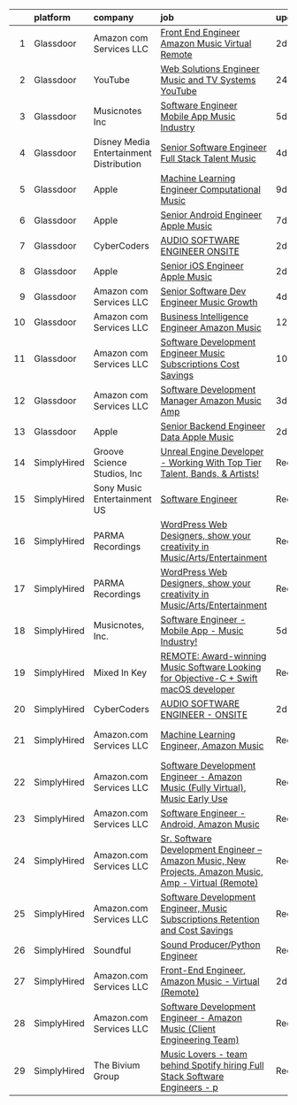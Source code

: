 

|    | platform    | company                                   | job                                                                                                                                                                                                                                                                                                                                                                                                                                                                                                                                                                                                                                                                                                                                                                                                                                                                                                                                                                                                                                                                                                                                                                                                                                                                                                                                                                                          | update_time   | location                    |
|---:|:------------|:------------------------------------------|:---------------------------------------------------------------------------------------------------------------------------------------------------------------------------------------------------------------------------------------------------------------------------------------------------------------------------------------------------------------------------------------------------------------------------------------------------------------------------------------------------------------------------------------------------------------------------------------------------------------------------------------------------------------------------------------------------------------------------------------------------------------------------------------------------------------------------------------------------------------------------------------------------------------------------------------------------------------------------------------------------------------------------------------------------------------------------------------------------------------------------------------------------------------------------------------------------------------------------------------------------------------------------------------------------------------------------------------------------------------------------------------------|:--------------|:----------------------------|
|  1 | Glassdoor   | Amazon com Services LLC                   | [Front End Engineer  Amazon Music   Virtual  Remote ](https://www.glassdoor.com/partner/jobListing.htm?pos=106&ao=1136043&s=58&guid=00000181f133d48d8de07319ee0dc34d&src=GD_JOB_AD&t=SR&vt=w&cs=1_54f02067&cb=1657609115025&jobListingId=1007994108438&jrtk=3-0-1g7oj7l5qkhqp801-1g7oj7l68irn4800-76c2dc44b4f5d9a5-)                                                                                                                                                                                                                                                                                                                                                                                                                                                                                                                                                                                                                                                                                                                                                                                                                                                                                                                                                                                                                                                                         | 2d            | Arizona                     |
|  2 | Glassdoor   | YouTube                                   | [Web Solutions Engineer  Music and TV Systems  YouTube](https://www.glassdoor.com/partner/jobListing.htm?pos=107&ao=1136043&s=58&guid=00000181f133d48d8de07319ee0dc34d&src=GD_JOB_AD&t=SR&vt=w&cs=1_859bb353&cb=1657609115026&jobListingId=1007998096861&jrtk=3-0-1g7oj7l5qkhqp801-1g7oj7l68irn4800-d5845c0fb7c9ed59-)                                                                                                                                                                                                                                                                                                                                                                                                                                                                                                                                                                                                                                                                                                                                                                                                                                                                                                                                                                                                                                                                       | 24h           | New York, NY                |
|  3 | Glassdoor   | Musicnotes  Inc                           | [Software Engineer   Mobile App   Music Industry ](https://www.glassdoor.com/partner/jobListing.htm?pos=101&ao=1110586&s=58&guid=00000181f133d48d8de07319ee0dc34d&src=GD_JOB_AD&t=SR&vt=w&ea=1&cs=1_4654bc16&cb=1657609115025&jobListingId=1007987824386&cpc=9DC6E4D8324653EE&jrtk=3-0-1g7oj7l5qkhqp801-1g7oj7l68irn4800-1b6a51fd5f23768c--6NYlbfkN0AzOvrGu_UugWgn3GqKRF9Dlu_Ew02IZ-2nOt7BxrJX_Sm7R0sRpg5LX2Nb3ovUgcnYc73xOuf68REcZa0Kn_pzjf71i3a3pP6O3dW382joGQgFGzVVVYzqps2-IhRZniP29t4VAJTZQ8QHqrseZo7y6MDfGq9xc5RAMu-9A1PJgbPLImkvemHIW5-Fnh5dMPYxPXen6GVXbuX7lKyIyeD2wFMi3Nfj1hceHgsaMZbYzE-PcsOzlEa3_HCb-LF07lyeZa71QoHrUcaq4q4JRxtvwlfxOe8jh8tyb76HBYp3DSQ_aT7Oq13M-RxKfc70VBlqZGNJZnmVMwa5OKreN9ov7rM1ESNMAlOUea_KMLatNxZy0WBzUGF3JbH4fiJH3_dsjFqeXz5FcememBXtBWcqybwkBuV0Zkt9JVJ8n1KM9ymiNSGbUSsqaDRQU7WMaJpOK8cQeWzT-x1OPYXGCNSVkwNo9Ly9v214-GDsxKnCsWQ-Xv4t7NszQgBbQMyB3YY%3D)                                                                                                                                                                                                                                                                                                                                                                                                                                                                                                    | 5d            | Madison, WI                 |
|  4 | Glassdoor   | Disney Media   Entertainment Distribution | [Senior Software Engineer  Full Stack   Talent   Music](https://www.glassdoor.com/partner/jobListing.htm?pos=113&ao=1136043&s=58&guid=00000181f133d48d8de07319ee0dc34d&src=GD_JOB_AD&t=SR&vt=w&cs=1_882efdeb&cb=1657609115026&jobListingId=1007989924594&jrtk=3-0-1g7oj7l5qkhqp801-1g7oj7l68irn4800-728e65fc6a8cb306-)                                                                                                                                                                                                                                                                                                                                                                                                                                                                                                                                                                                                                                                                                                                                                                                                                                                                                                                                                                                                                                                                       | 4d            | Glendale, CA                |
|  5 | Glassdoor   | Apple                                     | [Machine Learning Engineer  Computational Music](https://www.glassdoor.com/partner/jobListing.htm?pos=109&ao=1136043&s=58&guid=00000181f133d48d8de07319ee0dc34d&src=GD_JOB_AD&t=SR&vt=w&cs=1_f323ac5e&cb=1657609115026&jobListingId=1007979225854&jrtk=3-0-1g7oj7l5qkhqp801-1g7oj7l68irn4800-67f1049acc28ea52-)                                                                                                                                                                                                                                                                                                                                                                                                                                                                                                                                                                                                                                                                                                                                                                                                                                                                                                                                                                                                                                                                              | 9d            | Portland, OR                |
|  6 | Glassdoor   | Apple                                     | [Senior Android Engineer   Apple Music](https://www.glassdoor.com/partner/jobListing.htm?pos=104&ao=1110586&s=58&guid=00000181f133d48d8de07319ee0dc34d&src=GD_JOB_AD&t=SR&vt=w&cs=1_1fa3cc15&cb=1657609115025&jobListingId=1007984018887&cpc=47CFDC01B3F81FAC&jrtk=3-0-1g7oj7l5qkhqp801-1g7oj7l68irn4800-1d48fe6209326bcd--6NYlbfkN0BvKrLyj5gPmtZO9T8euul8TCxuuKNOtzRJOomxnwSEodTz2Bc-sPZlC5mDe-NOaJin8--Ei5RaBzEFtFHODJ23iicN7ZTfzAeZgjtNi4ojJldcd46RS_DdM-BSvIpYNm_PUFoRYto4x_HQI7s12kzg2KXb_7Fb5GlqesHrTpZWW_n4lQk8U5wuAh_ywGuAvO3sy94t_8iF9qchcm7DqSmqHF_Ol8kwx0isW0Jh2zVbC3ykJGGXBi3jPNidGVO9AlzOICMO5A38JV5H55nXbv3-pvcNbeGy0ig2dQbtO8oFiKMJ5Cx_HWKowv6N_1AH0AsE-0Ah1WtQ_s5eBe2IJ9Sq00VLiSxA9NfqkN4nXdCh5US-KLmh_DB2CttKUpsZnWJEgPSxh2SemLvGFlBHSQiZ5YBzUEJGG_ge4kStnqou07Lhzbc3TnuJC9IGCoRx0uBEGNVTuZ9H_nD8tI6zBhGEcT8BnXoU6Kq4hRmAKKEjEYrAkA_rgskb1-LdVU182lBR-1r30Ai2lykXFsjP52LQm4_LxkgoPgbWVuaoEq808-EqFD-NoVxhBWuRGU1y8yhG1R-CBG9lf_oH5e3_5ya7xkGaWSmqr3Q-xLovbOjXTP9L_BShH229MPIASxPbxNuM4MGkofG7tN5maQawDXuxWzNFdeq0fxtrjQNsqbwLr-t-FlvHA4kQYoR7gj2V7bX50itC9EFTJH6mKnh5vSdwzH0IaCxRitvkLjRWjRHG76q1Ss0tkgpqwj6YBJAAHmfuWUEjp6ysfTQz6b9TK6X7M-RbO6zAyCB4-NXSbKJ0ui-mGXhGbG5EVkpBI5awuRhsWMPN-UQwdt1MF4u3Nenj0106KpAEmUuJ5TGI7PSMUZ4CxGZNQjE41ETR3YhUawuAZQD-kl8fK66e1azBrhrNN5_WQpq7BOeAzkQOyo4bO7kL8DPIfCsN8X2R2YBYhgHjo-cL1jvXgiQ7hTlMwytIC3rgYGzMTTc%3D)                    | 7d            | San Diego, CA               |
|  7 | Glassdoor   | CyberCoders                               | [AUDIO SOFTWARE ENGINEER   ONSITE](https://www.glassdoor.com/partner/jobListing.htm?pos=105&ao=1110586&s=58&guid=00000181f133d48d8de07319ee0dc34d&src=GD_JOB_AD&t=SR&vt=w&ea=1&cs=1_e80a1c77&cb=1657609115025&jobListingId=1007994357075&cpc=2CAED5C921A5F994&jrtk=3-0-1g7oj7l5qkhqp801-1g7oj7l68irn4800-d349d29470b0b9ea--6NYlbfkN0CpFJQzrgRR8WqXWK1qKKEqALWJw739KlKqr2H-MSI4eoBlI4EFrmor2FYZMP3muM12TYa1eX62s1as4sK1KBTxr7YSd4bzuOXXHol3SLNurbn9w4z2H36guxaaWjyQPw-5kLAZ4DZaNeXmMNIRg9PN3FTIKdq4p4FV0c0CK18YWeOoDxnbQhZ4Yf3eTOeVQMkwepjZsdNtyFoz69QyJYdJ-MFMLqwwSRWFvpowTyJ4Gs2tg4NgP-8U64Tf0KB4Es4E5uXb1cRnbTjGKzDbwHCP0aEaw8Ix26V5J0d2fpfi8ULvVdXCVPwGAyqv4Pc-9CVgWNMCei1WPwh2DpUdOcwOjRzdNJDlZ3dUBQsECdAWPv7oWzh7dOLG3CWRrWra6F79SKeNfowbgvdZMlnQXp4TA9XETjfgOZkaGhDHvyIxZxuPQIa_oDHyPNcWPyLGQDT_eWFX4hc4pEt0k-x17W2HEplS3ypJuu-g8ZlPDIJcY5WMQ0wG30ydW9ene7WjI9IK1fS7UZJVEfAtr_IOso1xMcUN7bUxostDrb1crvTZMs9ohnSbaQekQrtygxP7dMftz1MAePcdEXlN48IrPnRMGtGS0scrxXCrEOvnSiew9N38bzcxi14iFXTke4-HQeiSJR1vHkWvh9evvVR1gRa4hLWvlQhyo8ogila90wIsY_m_IzzYKjZKWCBxZN-5lPIk4Nil3zEk6cJWCpmWoX6HdlTIra030tiXnzf0BnIjGntRco1AjjLevLwwum4B__I2vR3TkqgXZbyqa3K6Oxll8qsSc6qxdnuF7oNCmkXOb92RxwYzi1aYn19GK5Eun8rXJyUn2BOGkPMhYyVMctus66l4xQQR0PdRiBRlVPsB6SmGVKtXAVE3qdUNWyoGgMm7p3E2g8IOmsn-MLYezsHoKPLcqs2PXJ-h8zrA9U0JYtdmHmr8FLnCl_uxlXO8JE8k7_yVYu6PAQftH1d1Og-qxP8Y9E4HDQM%3D)                    | 2d            | San Jose, CA                |
|  8 | Glassdoor   | Apple                                     | [Senior iOS Engineer   Apple Music](https://www.glassdoor.com/partner/jobListing.htm?pos=102&ao=1110586&s=58&guid=00000181f133d48d8de07319ee0dc34d&src=GD_JOB_AD&t=SR&vt=w&cs=1_9414a1f9&cb=1657609115024&jobListingId=1007994891586&cpc=AC285F3A3ECA6BB0&jrtk=3-0-1g7oj7l5qkhqp801-1g7oj7l68irn4800-ecad81cf1e388ff3--6NYlbfkN0BvKrLyj5gPmtZO9T8euul8TCxuuKNOtzRJOomxnwSEodTz2Bc-sPZlFpP0h5lDivrE1d7ke90JG_vI_uX6uDtmk0cpKY0apK6V6rR_oMU1vOkytgAsKl4GKS_vC3uQJq4-UZPKUc1r20tBgs9AFIDyHqEjH1eevIelxLxLjGE3gdjGrH_QMOvpjih-b1WAkKwLEP0Lp5HEORO_sNljrZdXmXmJPLZjH5ee7rWusPmCw9hzGUr5hb6BFjisO578IZYS6rN_gwXHmLYjnLM4nAZk_-jkXzWL22pgK7qPxRjFxnbxPKxGr2F4MrlUfH0rirFZFrPeFaGNstADhaZMrHxr1-c5PdQ17vJOQ-wVPlXUSSFqXqxdKIgf0Psk3rpGw29qmR6BZNCtUeT4rbwCOM_xMGuy0rdha3FvIdC1O1V4XGlKPRbHhkSd3-Bj-2x3gkZvyRlmrQBsHKa2rR66nAMc15ME5ga4FaeAsL6gRMDsSPgoJdNEzX3EkoU44HSEFaDOwEKZ-CkCYhce9d8GJKWVqp0PqJ2SskMX-XOKc-lkKnvGXIExfXwIQVIXbHi40t7BvOMXhRXDwfZroLivH4xgIbghRcW_q75rVUiD5hHKe1E02Emtoh1u96Xyo2kJ6Uoug4SyMkwSL6hkc9b4EDZ8msypnEhB2QMhFJ5YpN2tvV_7Gg_1pcgPomzB13gRlfFJLVzWJXi40zwfAknOQwAF8jwV6L7lkF6gB-5qEV13H1rllP-QwfRa3ColIPC6MhueBmRhmKukh0j6CoFTsHh6_Lw9850n6rDToWYOlmJJLc9e2Cu1tgYtZ28X3sZ-_HXFIKRrS-7OkzXmapkvr_qA-402osB8MVbiTCrYxdooU_ZkBxwpG9jMvAZmoBr4vUvCHEAdDGHNdlfarik_oCKGsVzPaAvVYlb92RvVtdsi5_gT3VKYJECKzsL67nUcQoBkU5RXZgLX0dzfTHfkfYbe)                                      | 2d            | New York, NY                |
|  9 | Glassdoor   | Amazon com Services LLC                   | [Senior Software Dev Engineer  Music Growth](https://www.glassdoor.com/partner/jobListing.htm?pos=112&ao=1136043&s=58&guid=00000181f133d48d8de07319ee0dc34d&src=GD_JOB_AD&t=SR&vt=w&cs=1_27d6bc85&cb=1657609115026&jobListingId=1007989412848&jrtk=3-0-1g7oj7l5qkhqp801-1g7oj7l68irn4800-0e8c23e4f2214d73-)                                                                                                                                                                                                                                                                                                                                                                                                                                                                                                                                                                                                                                                                                                                                                                                                                                                                                                                                                                                                                                                                                  | 4d            | Seattle, WA                 |
| 10 | Glassdoor   | Amazon com Services LLC                   | [Business Intelligence Engineer  Amazon Music](https://www.glassdoor.com/partner/jobListing.htm?pos=111&ao=1136043&s=58&guid=00000181f133d48d8de07319ee0dc34d&src=GD_JOB_AD&t=SR&vt=w&cs=1_b27d2639&cb=1657609115026&jobListingId=1007971263077&jrtk=3-0-1g7oj7l5qkhqp801-1g7oj7l68irn4800-5bd6390416243998-)                                                                                                                                                                                                                                                                                                                                                                                                                                                                                                                                                                                                                                                                                                                                                                                                                                                                                                                                                                                                                                                                                | 12d           | Seattle, WA                 |
| 11 | Glassdoor   | Amazon com Services LLC                   | [Software Development Engineer  Music Subscriptions Cost Savings](https://www.glassdoor.com/partner/jobListing.htm?pos=110&ao=1136043&s=58&guid=00000181f133d48d8de07319ee0dc34d&src=GD_JOB_AD&t=SR&vt=w&cs=1_0fe3ee37&cb=1657609115026&jobListingId=1007976089057&jrtk=3-0-1g7oj7l5qkhqp801-1g7oj7l68irn4800-28bc9f5ad4eb9c12-)                                                                                                                                                                                                                                                                                                                                                                                                                                                                                                                                                                                                                                                                                                                                                                                                                                                                                                                                                                                                                                                             | 10d           | San Francisco, CA           |
| 12 | Glassdoor   | Amazon com Services LLC                   | [Software Development Manager  Amazon Music  Amp](https://www.glassdoor.com/partner/jobListing.htm?pos=108&ao=1136043&s=58&guid=00000181f133d48d8de07319ee0dc34d&src=GD_JOB_AD&t=SR&vt=w&cs=1_444c3aad&cb=1657609115026&jobListingId=1007993472539&jrtk=3-0-1g7oj7l5qkhqp801-1g7oj7l68irn4800-eb8e45c9426056bd-)                                                                                                                                                                                                                                                                                                                                                                                                                                                                                                                                                                                                                                                                                                                                                                                                                                                                                                                                                                                                                                                                             | 3d            | Atlanta, GA                 |
| 13 | Glassdoor   | Apple                                     | [Senior Backend Engineer Data   Apple Music](https://www.glassdoor.com/partner/jobListing.htm?pos=103&ao=1110586&s=58&guid=00000181f133d48d8de07319ee0dc34d&src=GD_JOB_AD&t=SR&vt=w&cs=1_4d1102d5&cb=1657609115025&jobListingId=1007994891330&cpc=47CFDC01B3F81FAC&jrtk=3-0-1g7oj7l5qkhqp801-1g7oj7l68irn4800-0ce79601b9281ec2--6NYlbfkN0BvKrLyj5gPmtZO9T8euul8TCxuuKNOtzRJOomxnwSEodTz2Bc-sPZlC5mDe-NOaJgi_TbeDhSfOXu5w8ojjHHhp_6WQU8mvyxBSQeFOStLLK2k7Txtyyy1_IF8RGyx1aW-faURY-H9xkbGBQYI4dBC5QRjPnbA-ctd-ZqEmYHg3uuSXfSvhn2mJNe5wZd3iOaQY37Ra2BpL6wt95gTiN3DI8XTfJrpqpc8BiIOI2yMWWTss7sJDOXOscFRZNTw7qZcSph7BWnmwt466halE-oouJ75hN6-3YWyuAlkxHQJsNEZIwIYAWNn8S-b3axPbA0sNadrkBcqMVPFYnSl8ldS4bbq3p12Vv86NrxPGblz-geCA3izf0F2uRBwpsen0HS1lxVfltDFdDkSYibIcycWIl5CXR3GRTPb4tEfKz7JLyujMBNWIvt_M9zTDokbHpMK9bqzuIJ1Y514pRBTngZHwJsgAhhVj1vLPNFOouAD7AcrzmUIy6a_8PM8BosBDgUZelvFUmOe6GS8yoDOgYRJQRwheADxNgILitzy4fIvCDdNZz7qy7iha61g6ZiXjo5Rev10NDFEz2o8FVmA60i5mjS8KbVhiZEVpkyE2alCTGH0UM-cpyirb17h_JXG0djqEpyvUd3-2DbCDfz-vKstjt7y4HMJPWSlPzUBj23RJV6iRN9HMKv6shipM--m2R3Vv0t5owNnVmOojSANmq-geO4bL8cHz0R1hgTExR7lRfAaZ5jNKWxoWIL3N1MAcTEp6xbsNHC8GE0IUu_5EVuoo4HIvMYH_p0_cN65G3o8QvRxAIEHU8NuiREV_6UCAiloJyt3Dyso7v-oTFLN7UbudMKKfmQH6Xmei9L8fplMWNnC5e6edXsl1qokmCZcvJWJ_C8S5CQKxbmEzqvWsFtqxQSP34heNTwTte-xRiA0ZVNb_BOIZKRR9KTZN3EnmX4tHShbaOm262ate_VX5Su224sDgrAPxFzjH7MpuEZ1yA%3D%3D) | 2d            | San Diego, CA               |
| 14 | SimplyHired | Groove Science Studios, Inc               | [Unreal Engine Developer - Working With Top Tier Talent, Bands, & Artists!](https://www.simplyhired.com/job/tMUv0bhv1WXQseALxCUyt4HnppYbuHAxKhmBeo43qD4xlbIyIH-L1Q?q=music+developer)                                                                                                                                                                                                                                                                                                                                                                                                                                                                                                                                                                                                                                                                                                                                                                                                                                                                                                                                                                                                                                                                                                                                                                                                        | Recently      | Remote                      |
| 15 | SimplyHired | Sony Music Entertainment US               | [Software Engineer](https://www.simplyhired.com/job/jFkvNvEv1wn60HATk7O-oL0MKoQTR7k52KdPdKtiGDucAYDETTZT8w?q=music+developer)                                                                                                                                                                                                                                                                                                                                                                                                                                                                                                                                                                                                                                                                                                                                                                                                                                                                                                                                                                                                                                                                                                                                                                                                                                                                | Recently      | New York, NY +1 location    |
| 16 | SimplyHired | PARMA Recordings                          | [WordPress Web Designers, show your creativity in Music/Arts/Entertainment](https://www.simplyhired.com/job/Wpl3TU8XzCpcpJgy39HbFjwOkTi5fD0pThvI6-P168aePEhTBsPxGw?q=music+developer)                                                                                                                                                                                                                                                                                                                                                                                                                                                                                                                                                                                                                                                                                                                                                                                                                                                                                                                                                                                                                                                                                                                                                                                                        | Recently      | Remote                      |
| 17 | SimplyHired | PARMA Recordings                          | [WordPress Web Designers, show your creativity in Music/Arts/Entertainment](https://www.simplyhired.com/job/Wpl3TU8XzCpcpJgy39HbFjwOkTi5fD0pThvI6-P168aePEhTBsPxGw?q=music+developer)                                                                                                                                                                                                                                                                                                                                                                                                                                                                                                                                                                                                                                                                                                                                                                                                                                                                                                                                                                                                                                                                                                                                                                                                        | Recently      | Remote                      |
| 18 | SimplyHired | Musicnotes, Inc.                          | [Software Engineer - Mobile App - Music Industry!](https://www.simplyhired.com/job/DQw8DzgsKmloXWUurzFo8m0y-u3GH5PfXzlyLSB3TJzuHx4lBxpAfg?q=music+developer)                                                                                                                                                                                                                                                                                                                                                                                                                                                                                                                                                                                                                                                                                                                                                                                                                                                                                                                                                                                                                                                                                                                                                                                                                                 | 5d            | Madison, WI                 |
| 19 | SimplyHired | Mixed In Key                              | [REMOTE: Award-winning Music Software Looking for Objective-C + Swift macOS developer](https://www.simplyhired.com/job/hp01aCVdwM9hovpsfWt-nTSQSiUrrYDI2aQZ3w5x5T-YN0cNGt-cJw?q=music+developer)                                                                                                                                                                                                                                                                                                                                                                                                                                                                                                                                                                                                                                                                                                                                                                                                                                                                                                                                                                                                                                                                                                                                                                                             | Recently      | Miami, FL                   |
| 20 | SimplyHired | CyberCoders                               | [AUDIO SOFTWARE ENGINEER - ONSITE](https://www.simplyhired.com/job/TIJ72vuJBu-0FHcsNp7DwLOdr802Jy56sKYwrEsxL9X6_YSQj-vJ-g?q=music+developer)                                                                                                                                                                                                                                                                                                                                                                                                                                                                                                                                                                                                                                                                                                                                                                                                                                                                                                                                                                                                                                                                                                                                                                                                                                                 | 2d            | San Jose, CA                |
| 21 | SimplyHired | Amazon.com Services LLC                   | [Machine Learning Engineer, Amazon Music](https://www.simplyhired.com/job/_Y1pMuS8GqaPVObSsGXfN3YN9AOqcNVR5dvaxGMRJfdayWgqNrshHA?q=music+developer)                                                                                                                                                                                                                                                                                                                                                                                                                                                                                                                                                                                                                                                                                                                                                                                                                                                                                                                                                                                                                                                                                                                                                                                                                                          | Recently      | San Francisco, CA           |
| 22 | SimplyHired | Amazon.com Services LLC                   | [Software Development Engineer - Amazon Music (Fully Virtual), Music Early Use](https://www.simplyhired.com/job/bPucS2ezOmq_euYS4yOlSlBq38iEEckibLwyk_-ViXd3MbR-kzjfrQ?q=music+developer)                                                                                                                                                                                                                                                                                                                                                                                                                                                                                                                                                                                                                                                                                                                                                                                                                                                                                                                                                                                                                                                                                                                                                                                                    | Recently      | United States               |
| 23 | SimplyHired | Amazon.com Services LLC                   | [Software Engineer - Android, Amazon Music](https://www.simplyhired.com/job/QL7uYIpBrV4RTL9wYiQtqY09L16dihC9DkkQr6UlVCKT7sEpDdPuaQ?q=music+developer)                                                                                                                                                                                                                                                                                                                                                                                                                                                                                                                                                                                                                                                                                                                                                                                                                                                                                                                                                                                                                                                                                                                                                                                                                                        | Recently      | Remote +1 location          |
| 24 | SimplyHired | Amazon.com Services LLC                   | [Sr. Software Development Engineer – Amazon Music, New Projects, Amazon Music, Amp - Virtual (Remote)](https://www.simplyhired.com/job/gD9GQgVAX8y9kBLbryGE_SpH7tKlmuXIKUhoDVYjw3oCtOm4MdBhMA?q=music+developer)                                                                                                                                                                                                                                                                                                                                                                                                                                                                                                                                                                                                                                                                                                                                                                                                                                                                                                                                                                                                                                                                                                                                                                             | Recently      | United States               |
| 25 | SimplyHired | Amazon.com Services LLC                   | [Software Development Engineer, Music Subscriptions Retention and Cost Savings](https://www.simplyhired.com/job/9h38VFyEI3JMLD0H4nqsw3pBt5h-TAtcRvMyq9CZsM-Hang_JRILeQ?q=music+developer)                                                                                                                                                                                                                                                                                                                                                                                                                                                                                                                                                                                                                                                                                                                                                                                                                                                                                                                                                                                                                                                                                                                                                                                                    | Recently      | Remote +2 locations         |
| 26 | SimplyHired | Soundful                                  | [Sound Producer/Python Engineer](https://www.simplyhired.com/job/fKwTfqRWVzhZJJT6yoybTUB5_pL76wxlddnu6kqy2_naoU7JVaHVBQ?q=music+developer)                                                                                                                                                                                                                                                                                                                                                                                                                                                                                                                                                                                                                                                                                                                                                                                                                                                                                                                                                                                                                                                                                                                                                                                                                                                   | Recently      | Remote                      |
| 27 | SimplyHired | Amazon.com Services LLC                   | [Front-End Engineer, Amazon Music - Virtual (Remote)](https://www.simplyhired.com/job/FToscIeqz-cs1-XJYA8lu7mGQmEH2s3SxGy9uuSVkiL6pxPC9eKYRA?q=music+developer)                                                                                                                                                                                                                                                                                                                                                                                                                                                                                                                                                                                                                                                                                                                                                                                                                                                                                                                                                                                                                                                                                                                                                                                                                              | 2d            | Arizona                     |
| 28 | SimplyHired | Amazon.com Services LLC                   | [Software Development Engineer - Amazon Music (Client Engineering Team)](https://www.simplyhired.com/job/ROB_shy4EEjRRQf99WgFQEsrbDbdVmG3cACbFwKS3ztMBvlWboT41A?q=music+developer)                                                                                                                                                                                                                                                                                                                                                                                                                                                                                                                                                                                                                                                                                                                                                                                                                                                                                                                                                                                                                                                                                                                                                                                                           | Recently      | Culver City, CA +1 location |
| 29 | SimplyHired | The Bivium Group                          | [Music Lovers - team behind Spotify hiring Full Stack Software Engineers - p](https://www.simplyhired.com/job/xwPIhzuTN5QU7HiZUxxulf6NVWJJFVEgQggMHrjRfTQugyKoDq1S5w?q=music+developer)                                                                                                                                                                                                                                                                                                                                                                                                                                                                                                                                                                                                                                                                                                                                                                                                                                                                                                                                                                                                                                                                                                                                                                                                      | Recently      | Boston, MA                  |